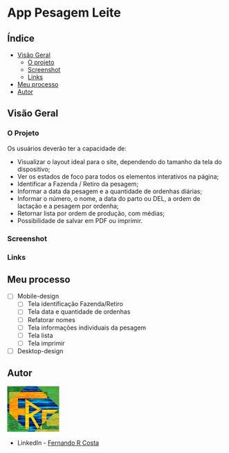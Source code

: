 # App Pesagem Leite

## Índice

- [Visão Geral](#visão-geral)
  - [O projeto](#o-projeto)
  - [Screenshot](#screenshot)
  - [Links](#links)
- [Meu processo](#meu-processo)
- [Autor](#autor)

## Visão Geral

### O Projeto

Os usuários deverão ter a capacidade de:

- Visualizar o layout ideal para o site, dependendo do tamanho da tela do dispositivo;
- Ver os estados de foco para todos os elementos interativos na página;
- Identificar a Fazenda / Retiro da pesagem;
- Informar a data da pesagem e a quantidade de ordenhas diárias;
- Informar o número, o nome, a data do parto ou DEL, a ordem de lactação e a pesagem por ordenha;
- Retornar lista por ordem de produção, com médias;
- Possibilidade de salvar em PDF ou imprimir.

### Screenshot

<!-- ![](./design/desktop-preview.jpg) -->

### Links

<!-- - Site URL: []() -->

## Meu processo

- [ ] Mobile-design
  - [ ] Tela identificação Fazenda/Retiro
  - [ ] Tela data e quantidade de ordenhas
  - [ ] Refatorar nomes
  - [ ] Tela informações individuais da pesagem
  - [ ] Tela lista
  - [ ] Tela imprimir
- [ ] Desktop-design

## Autor

<img src="./public/frc.gif" width=120px>

- LinkedIn - [Fernando R Costa](https://www.linkedin.com/in/fernando-r-costa/)
